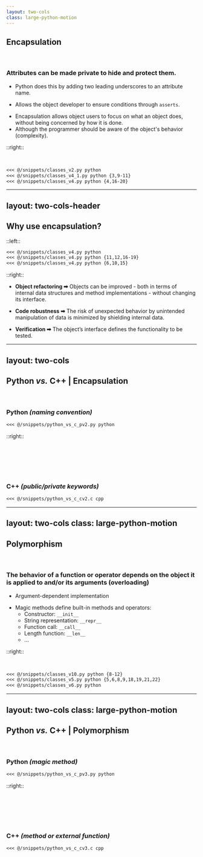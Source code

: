 ```yaml
---
layout: two-cols
class: large-python-motion
---
```


## Encapsulation 

#### &nbsp;
### Attributes can be made private to hide and protect them.

<v-click>

- Python does this by adding two leading underscores to an attribute name.
</v-click>
<v-click>

- Allows the object developer to ensure conditions through `asserts`.
</v-click>

<v-click>

- Encapsulation allows object users to focus on what an object does, without
being concerned by how it is done.
- Although the programmer should be aware of the object's behavior (complexity).
</v-click>

<!-- Some languages do this by explicit type declarations (C++), others by naming convention -->
<!-- (Python). -->

::right::

&nbsp;

````md magic-move {at:1}
<<< @/snippets/classes_v2.py python 
<<< @/snippets/classes_v4_1.py python {3,9-11}
<<< @/snippets/classes_v4.py python {4,16-20}
````

---
layout: two-cols-header
---

## Why use encapsulation?

::left::

````md magic-move
<<< @/snippets/classes_v4.py python
<<< @/snippets/classes_v4.py python {11,12,16-19}
<<< @/snippets/classes_v4.py python {6,10,15}
````

::right::

- **Object refactoring ➡** Objects can be improved - both in terms of internal data structures and method implementations - without changing its interface.
<v-click at=1>

- **Code robustness ➡** The risk of unexpected behavior by unintended manipulation of data is minimized by shielding internal data.
</v-click>
<v-click  at=2>

- **Verification ➡** The object’s interface defines the functionality to be tested.
</v-click>

--- 
layout: two-cols
---

## Python *vs.* C++ | Encapsulation
#### &nbsp;
### Python *(naming convention)*

````md magic-move
<<< @/snippets/python_vs_c_pv2.py python
````

::right::

## &nbsp;
#### &nbsp;
### C++ *(public/private keywords)*

````md magic-move
<<< @/snippets/python_vs_c_cv2.c cpp 
````

---
layout: two-cols
class: large-python-motion
---

## Polymorphism
#### &nbsp;
### The behavior of a function or operator depends on the object it is applied to and/or its arguments (overloading)

- Argument-dependent implementation

<v-click>

- Magic methods define built-in methods and operators:
    - Constructor: `__init__`
    - String representation: `__repr__`
    - Function call: `__call__`
    - Length function: `__len__`
    - ...
</v-click>

::right::

&nbsp;

````md magic-move {at:1}
<<< @/snippets/classes_v10.py python {8-12}
<<< @/snippets/classes_v5.py python {5,6,8,9,18,19,21,22}
<<< @/snippets/classes_v6.py python
````

--- 
layout: two-cols
class: large-python-motion
---

## Python *vs.* C++ | Polymorphism
#### &nbsp;
### Python *(magic method)*

````md magic-move
<<< @/snippets/python_vs_c_pv3.py python
````

::right::

## &nbsp;
#### &nbsp;
### C++ *(method or external function)*

````md magic-move
<<< @/snippets/python_vs_c_cv3.c cpp
````
